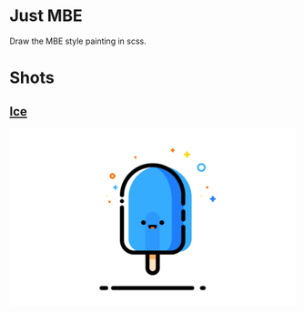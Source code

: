 # Just MBE

Draw the MBE style painting in scss.

# Shots

## [Ice](https://justclear.github.io/just-mbe/views/ice.html)

[![Ice](./images/mbe-ice.png)](https://justclear.github.io/just-mbe/views/ice.html)
